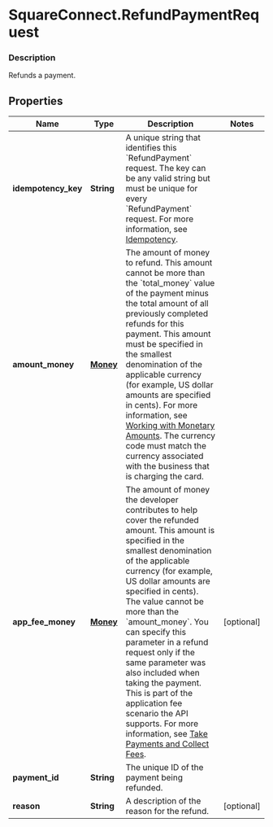 # SquareConnect.RefundPaymentRequest

### Description

Refunds a payment.

## Properties
Name | Type | Description | Notes
------------ | ------------- | ------------- | -------------
**idempotency_key** | **String** |  A unique string that identifies this &#x60;RefundPayment&#x60; request. The key can be any valid string but must be unique for every &#x60;RefundPayment&#x60; request.  For more information, see [Idempotency](https://developer.squareup.com/docs/working-with-apis/idempotency). | 
**amount_money** | [**Money**](Money.md) | The amount of money to refund.  This amount cannot be more than the &#x60;total_money&#x60; value of the payment minus the total amount of all previously completed refunds for this payment.  This amount must be specified in the smallest denomination of the applicable currency (for example, US dollar amounts are specified in cents). For more information, see [Working with Monetary Amounts](https://developer.squareup.com/docs/build-basics/working-with-monetary-amounts).  The currency code must match the currency associated with the business that is charging the card. | 
**app_fee_money** | [**Money**](Money.md) | The amount of money the developer contributes to help cover the refunded amount. This amount is specified in the smallest denomination of the applicable currency (for example,  US dollar amounts are specified in cents).  The value cannot be more than the &#x60;amount_money&#x60;.  You can specify this parameter in a refund request only if the same parameter was also included  when taking the payment. This is part of the application fee scenario the API supports. For more  information, see [Take Payments and Collect Fees](https://developer.squareup.com/docs/payments-api/take-payments-and-collect-fees). | [optional] 
**payment_id** | **String** | The unique ID of the payment being refunded. | 
**reason** | **String** | A description of the reason for the refund. | [optional] 


